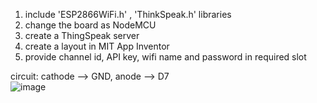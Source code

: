 
1. include 'ESP2866WiFi.h' , 'ThinkSpeak.h' libraries
2. change the board as NodeMCU
3. create a ThingSpeak server
4. create a layout in MIT App Inventor
5. provide channel id, API key, wifi name and password in required slot

circuit: cathode --> GND, anode --> D7  
   ![image](https://github.com/tej-mahender/IoT/assets/148678239/690a719f-471d-456f-be2f-992bc77c606e)
